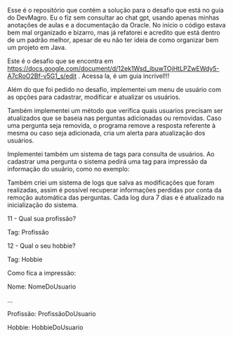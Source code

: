 Esse é o repositório que contém a solução para o desafio que está no guia do DevMagro. Eu o fiz sem consultar ao chat gpt, usando apenas minhas anotações de aulas e a documentação da Oracle. No início o código estava bem mal organizado e bizarro, mas já refatorei e acredito que está dentro de um padrão melhor, apesar de eu não ter ideia de como organizar bem um projeto em Java.

Este é o desafio que se encontra em https://docs.google.com/document/d/12ek1Wsd_ibuwTOjHtLPZwEWdy5-A7cRoO2Bf-v5G1_s/edit . Acessa la, é um guia incrível!!!

Além do que foi pedido no desafio, implementei um menu de usuário com as opções para cadastrar, modificar e atualizar os usuários. 

Também implementei um método que verifica quais usuarios precisam ser atualizados que se baseia nas perguntas adicionadas ou removidas. Caso uma pergunta seja removida, o programa remove a resposta referente à mesma ou caso seja adicionada, cria um alerta para atualização dos usuários.

Implementei também um sistema de tags para consulta de usuários. Ao cadastrar uma pergunta o sistema pedirá uma tag para impressão da informação do usuário, como no exemplo:

Também criei um sistema de logs que salva as modificações que foram realizadas, assim é possível recuperar informações perdidas por conta da remoção automática das perguntas. Cada log dura 7 dias e é atualizado na inicialização do sistema.

11 - Qual sua profissão?

Tag: Profissão

12 - Qual o seu hobbie?

Tag: Hobbie

Como fica a impressão:

Nome: NomeDoUsuario

...

Profissão: ProfissãoDoUsuario

Hobbie: HobbieDoUsuario
